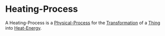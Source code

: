 # Heating-Process

A Heating-Process is a [Physical-Process](10000042.md) for the [Transformation](600164.md) of a [Thing](60003.md) into [Heat-Energy](10000070.md).
